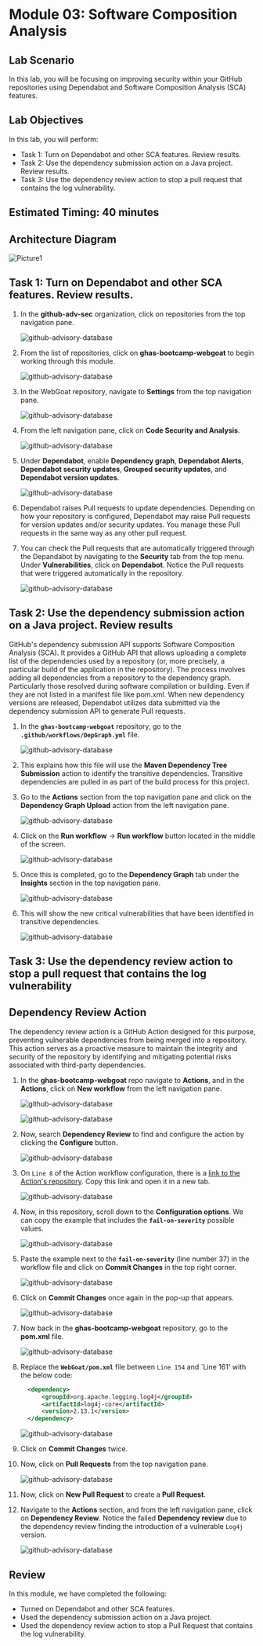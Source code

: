 # Module 03: Software Composition Analysis

## Lab Scenario

In this lab, you will be focusing on improving security within your GitHub repositories using Dependabot and Software Composition Analysis (SCA) features.

## Lab Objectives
In this lab, you will perform:
- Task 1: Turn on Dependabot and other SCA features. Review results. 
- Task 2: Use the dependency submission action on a Java project. Review results. 
- Task 3: Use the dependency review action to stop a pull request that contains the log vulnerability. 

## Estimated Timing: 40 minutes

## Architecture Diagram

   ![Picture1](./images/ar03.png)

## Task 1: Turn on Dependabot and other SCA features. Review results. 

1. In the **github-adv-sec** organization, click on repositories from the top navigation pane.

   ![github-advisory-database](images/gc.png)

1. From the list of repositories, click on **ghas-bootcamp-webgoat** to begin working through this module. 

   ![github-advisory-database](images/gx3.png)

1. In the WebGoat repository, navigate to **Settings** from the top navigation pane.

   ![github-advisory-database](images/g12.png)

1. From the left navigation pane, click on **Code Security and Analysis**.

   ![github-advisory-database](images/g13.png)

1. Under **Dependabot**, enable **Dependency graph**, **Dependabot Alerts**, **Dependabot security updates**, **Grouped security updates**, and **Dependabot version updates**.

   ![github-advisory-database](images/g14.png)

1. Dependabot raises Pull requests to update dependencies. Depending on how your repository is configured, Dependabot may raise Pull requests for version updates and/or security updates. You manage these Pull requests in the same way as any other pull request.

1. You can check the Pull requests that are automatically triggered through the Depandabot by navigating to the **Security** tab from the top menu. Under **Vulnerabilities**, click on **Dependabot**. Notice the Pull requests that were triggered automatically in the repository.

   ![github-advisory-database](images/g15.1.png)

## Task 2: Use the dependency submission action on a Java project. Review results

GitHub's dependency submission API supports Software Composition Analysis (SCA). It provides a GitHub API that allows uploading a complete list of the dependencies used by a repository (or, more precisely, a particular build of the application in the repository).
The process involves adding all dependencies from a repository to the dependency graph. Particularly those resolved during software compilation or building. Even if they are not listed in a manifest file like pom.xml. When new dependency versions are released, Dependabot utilizes data submitted via the dependency submission API to generate Pull requests.


1. In the **`ghas-bootcamp-webgoat`** repository, go to the **`.github/workflows/DepGraph.yml`** file.

   ![github-advisory-database](images/g16.png)

1.  This explains how this file will use the **Maven Dependency Tree Submission** action to identify the transitive dependencies. Transitive dependencies are pulled in as part of the build process for this project.

1.  Go to the **Actions** section from the top navigation pane and click on the **Dependency Graph Upload** action from the left navigation pane.

    ![github-advisory-database](images/g17.png)

1.  Click on the **Run workflow** -> **Run workflow**  button located in the middle of the screen.

    ![github-advisory-database](images/g18.png)

1.  Once this is completed, go to the **Dependency Graph** tab under the **Insights** section in the top navigation pane.

    ![github-advisory-database](images/g19.png)

1.  This will show the new critical vulnerabilities that have been identified in transitive dependencies.

    ![github-advisory-database](images/g20.png)


## Task 3: Use the dependency review action to stop a pull request that contains the log vulnerability
## Dependency Review Action

The dependency review action is a GitHub Action designed for this purpose, preventing vulnerable dependencies from being merged into a repository. This action serves as a proactive measure to maintain the integrity and security of the repository by identifying and mitigating potential risks associated with third-party dependencies.

1. In the **ghas-bootcamp-webgoat** repo navigate to **Actions**, and in the **Actions**, click on **New workflow** from the left navigation pane.

    ![github-advisory-database](images/g2.1.png)

    ![github-advisory-database](images/g3.png)
 
 
 1. Now, search **Dependency Review** to find and configure the action by clicking the **Configure** button.
   
    ![github-advisory-database](images/g4.png)

1. On `Line 8` of the Action workflow configuration, there is a [link to the Action's repository](https://github.com/actions/dependency-review-action). Copy this link and open it in a new tab.

   ![github-advisory-database](images/g5.png)

4. Now, in this repository, scroll down to the **Configuration options**. We can copy the example that includes the **`fail-on-severity`** possible values.

   ![github-advisory-database](images/g6.png)

5. Paste the example next to the **`fail-on-severity`** (line number 37) in the workflow file and click on **Commit Changes** in the top right corner.

    ![github-advisory-database](images/g7.png)

6. Click on **Commit Changes** once again in the pop-up that appears.

   ![github-advisory-database](images/g8.png)

5. Now back in the **ghas-bootcamp-webgoat** repository, go to the **pom.xml** file.

   ![github-advisory-database](images/g9.png)
   
6. Replace the **`WebGoat/pom.xml`** file between `Line 154` and `Line 161' with the below code:
 
      ```xml
        <dependency>
            <groupId>org.apache.logging.log4j</groupId>
            <artifactId>log4j-core</artifactId>
            <version>2.13.1</version>
        </dependency>
     ```
    ![github-advisory-database](images/gx2.png)

7. Click on **Commit Changes** twice.

8. Now, click on **Pull Requests** from the top navigation pane.

   ![github-advisory-database](images/g10.png)

9. Now, click on **New Pull Request** to create a **Pull Request**. 

10. Navigate to the **Actions** section, and from the left navigation pane, click on **Dependency Review**. Notice the failed **Dependency review** due to the dependency review finding the introduction of a vulnerable `Log4j` version.

    ![github-advisory-database](images/gx1.png)

## Review

In this module, we have completed the following:
 - Turned on Dependabot and other SCA features.
-  Used the dependency submission action on a Java project.
-  Used the dependency review action to stop a Pull Request that contains the log vulnerability. 

